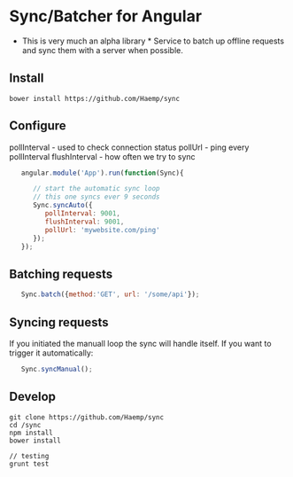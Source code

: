 Sync/Batcher for Angular
====
* This is very much an alpha library *
Service to batch up offline requests and sync them with a server when possible.

## Install ##
```
bower install https://github.com/Haemp/sync
```

## Configure ##
pollInterval - used to check connection status
pollUrl - ping every pollInterval
flushInterval - how often we try to sync

```javascript
   angular.module('App').run(function(Sync){

      // start the automatic sync loop
      // this one syncs ever 9 seconds
      Sync.syncAuto({
         pollInterval: 9001,
         flushInterval: 9001,
         pollUrl: 'mywebsite.com/ping'
      });
   });
```

## Batching requests ##

```javascript
   Sync.batch({method:'GET', url: '/some/api'});
```

## Syncing requests ##
If you initiated the manuall loop the sync will handle itself. If you want to
trigger it automatically:
```javascript
   Sync.syncManual();
```


## Develop ##
```
git clone https://github.com/Haemp/sync
cd /sync
npm install
bower install

// testing
grunt test
```
